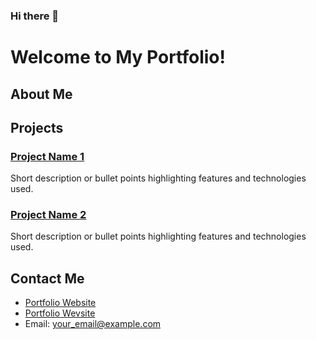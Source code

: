 ### Hi there 👋
# Welcome to My Portfolio!

## About Me


## Projects

### [Project Name 1](link_to_project1)
Short description or bullet points highlighting features and technologies used.

### [Project Name 2](link_to_project2)
Short description or bullet points highlighting features and technologies used.

## Contact Me

- [Portfolio Website](https://shahtaa.github.io)
- <a href="[url](https://shahtaa.github.io)">Portfolio Wevsite</a>
- Email: your_email@example.com

<!--
**Shahtaa/shahtaa** is a ✨ _special_ ✨ repository because its `README.md` (this file) appears on your GitHub profile.

Here are some ideas to get you started:

- 🔭 I’m currently working on ...
- 🌱 I’m currently learning ...
- 👯 I’m looking to collaborate on ...
- 🤔 I’m looking for help with ...
- 💬 Ask me about ...
- 📫 How to reach me: ...
- 😄 Pronouns: ...
- ⚡ Fun fact: ...
-->
